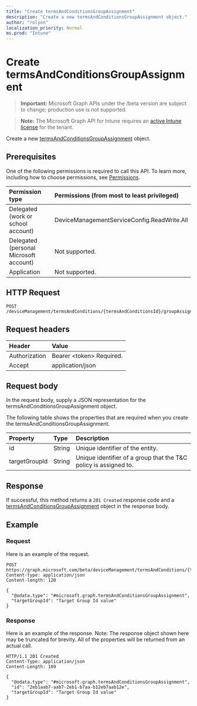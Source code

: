 ```yaml
---
title: "Create termsAndConditionsGroupAssignment"
description: "Create a new termsAndConditionsGroupAssignment object."
author: "rolyon"
localization_priority: Normal
ms.prod: "Intune"
---
```


# Create termsAndConditionsGroupAssignment

> **Important:** Microsoft Graph APIs under the /beta version are subject to change; production use is not supported.

> **Note:** The Microsoft Graph API for Intune requires an [active Intune license](https://go.microsoft.com/fwlink/?linkid=839381) for the tenant.

Create a new [termsAndConditionsGroupAssignment](../resources/intune-companyterms-termsandconditionsgroupassignment.md) object.

## Prerequisites
One of the following permissions is required to call this API. To learn more, including how to choose permissions, see [Permissions](/graph/permissions-reference).

|Permission type|Permissions (from most to least privileged)|
|:---|:---|
|Delegated (work or school account)|DeviceManagementServiceConfig.ReadWrite.All|
|Delegated (personal Microsoft account)|Not supported.|
|Application|Not supported.|

## HTTP Request
<!-- {
  "blockType": "ignored"
}
-->
``` http
POST /deviceManagement/termsAndConditions/{termsAndConditionsId}/groupAssignments
```

## Request headers
|Header|Value|
|:---|:---|
|Authorization|Bearer &lt;token&gt; Required.|
|Accept|application/json|

## Request body
In the request body, supply a JSON representation for the termsAndConditionsGroupAssignment object.

The following table shows the properties that are required when you create the termsAndConditionsGroupAssignment.

|Property|Type|Description|
|:---|:---|:---|
|id|String|Unique identifier of the entity.|
|targetGroupId|String|Unique identifier of a group that the T&C policy is assigned to.|



## Response
If successful, this method returns a `201 Created` response code and a [termsAndConditionsGroupAssignment](../resources/intune-companyterms-termsandconditionsgroupassignment.md) object in the response body.

## Example

### Request
Here is an example of the request.
``` http
POST https://graph.microsoft.com/beta/deviceManagement/termsAndConditions/{termsAndConditionsId}/groupAssignments
Content-type: application/json
Content-length: 120

{
  "@odata.type": "#microsoft.graph.termsAndConditionsGroupAssignment",
  "targetGroupId": "Target Group Id value"
}
```

### Response
Here is an example of the response. Note: The response object shown here may be truncated for brevity. All of the properties will be returned from an actual call.
``` http
HTTP/1.1 201 Created
Content-Type: application/json
Content-Length: 169

{
  "@odata.type": "#microsoft.graph.termsAndConditionsGroupAssignment",
  "id": "2eb1aab7-aab7-2eb1-b7aa-b12eb7aab12e",
  "targetGroupId": "Target Group Id value"
}
```





